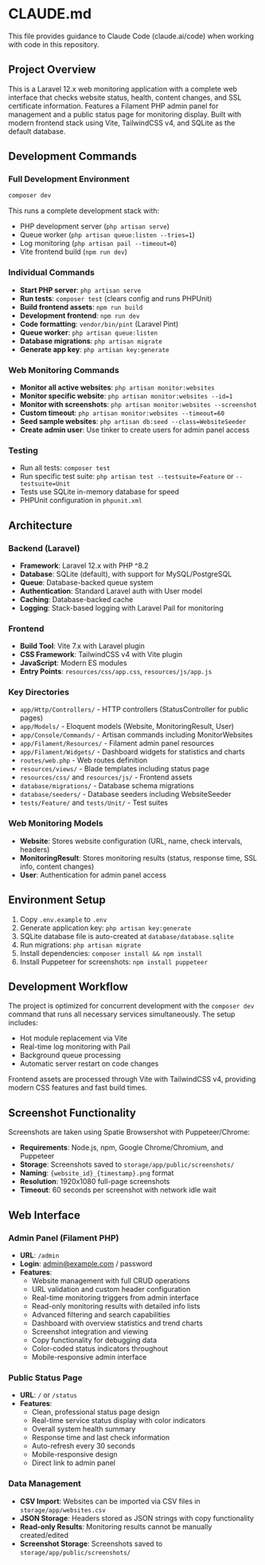 # CLAUDE.md

This file provides guidance to Claude Code (claude.ai/code) when working with code in this repository.

## Project Overview

This is a Laravel 12.x web monitoring application with a complete web interface that checks website status, health, content changes, and SSL certificate information. Features a Filament PHP admin panel for management and a public status page for monitoring display. Built with modern frontend stack using Vite, TailwindCSS v4, and SQLite as the default database.

## Development Commands

### Full Development Environment
```bash
composer dev
```
This runs a complete development stack with:
- PHP development server (`php artisan serve`)
- Queue worker (`php artisan queue:listen --tries=1`)
- Log monitoring (`php artisan pail --timeout=0`)
- Vite frontend build (`npm run dev`)

### Individual Commands
- **Start PHP server**: `php artisan serve`
- **Run tests**: `composer test` (clears config and runs PHPUnit)
- **Build frontend assets**: `npm run build`
- **Development frontend**: `npm run dev`
- **Code formatting**: `vendor/bin/pint` (Laravel Pint)
- **Queue worker**: `php artisan queue:listen`
- **Database migrations**: `php artisan migrate`
- **Generate app key**: `php artisan key:generate`

### Web Monitoring Commands
- **Monitor all active websites**: `php artisan monitor:websites`
- **Monitor specific website**: `php artisan monitor:websites --id=1`
- **Monitor with screenshots**: `php artisan monitor:websites --screenshot`
- **Custom timeout**: `php artisan monitor:websites --timeout=60`
- **Seed sample websites**: `php artisan db:seed --class=WebsiteSeeder`
- **Create admin user**: Use tinker to create users for admin panel access

### Testing
- Run all tests: `composer test`
- Run specific test suite: `php artisan test --testsuite=Feature` or `--testsuite=Unit`
- Tests use SQLite in-memory database for speed
- PHPUnit configuration in `phpunit.xml`

## Architecture

### Backend (Laravel)
- **Framework**: Laravel 12.x with PHP ^8.2
- **Database**: SQLite (default), with support for MySQL/PostgreSQL
- **Queue**: Database-backed queue system
- **Authentication**: Standard Laravel auth with User model
- **Caching**: Database-backed cache
- **Logging**: Stack-based logging with Laravel Pail for monitoring

### Frontend
- **Build Tool**: Vite 7.x with Laravel plugin
- **CSS Framework**: TailwindCSS v4 with Vite plugin
- **JavaScript**: Modern ES modules
- **Entry Points**: `resources/css/app.css`, `resources/js/app.js`

### Key Directories
- `app/Http/Controllers/` - HTTP controllers (StatusController for public pages)
- `app/Models/` - Eloquent models (Website, MonitoringResult, User)
- `app/Console/Commands/` - Artisan commands including MonitorWebsites
- `app/Filament/Resources/` - Filament admin panel resources
- `app/Filament/Widgets/` - Dashboard widgets for statistics and charts
- `routes/web.php` - Web routes definition
- `resources/views/` - Blade templates including status page
- `resources/css/` and `resources/js/` - Frontend assets
- `database/migrations/` - Database schema migrations
- `database/seeders/` - Database seeders including WebsiteSeeder
- `tests/Feature/` and `tests/Unit/` - Test suites

### Web Monitoring Models
- **Website**: Stores website configuration (URL, name, check intervals, headers)
- **MonitoringResult**: Stores monitoring results (status, response time, SSL info, content changes)
- **User**: Authentication for admin panel access

## Environment Setup

1. Copy `.env.example` to `.env`
2. Generate application key: `php artisan key:generate`
3. SQLite database file is auto-created at `database/database.sqlite`
4. Run migrations: `php artisan migrate`
5. Install dependencies: `composer install && npm install`
6. Install Puppeteer for screenshots: `npm install puppeteer`

## Development Workflow

The project is optimized for concurrent development with the `composer dev` command that runs all necessary services simultaneously. The setup includes:
- Hot module replacement via Vite
- Real-time log monitoring with Pail
- Background queue processing
- Automatic server restart on code changes

Frontend assets are processed through Vite with TailwindCSS v4, providing modern CSS features and fast build times.

## Screenshot Functionality

Screenshots are taken using Spatie Browsershot with Puppeteer/Chrome:
- **Requirements**: Node.js, npm, Google Chrome/Chromium, and Puppeteer
- **Storage**: Screenshots saved to `storage/app/public/screenshots/`
- **Naming**: `{website_id}_{timestamp}.png` format
- **Resolution**: 1920x1080 full-page screenshots
- **Timeout**: 60 seconds per screenshot with network idle wait

## Web Interface

### Admin Panel (Filament PHP)
- **URL**: `/admin` 
- **Login**: admin@example.com / password
- **Features**:
  - Website management with full CRUD operations
  - URL validation and custom header configuration
  - Real-time monitoring triggers from admin interface
  - Read-only monitoring results with detailed info lists
  - Advanced filtering and search capabilities
  - Dashboard with overview statistics and trend charts
  - Screenshot integration and viewing
  - Copy functionality for debugging data
  - Color-coded status indicators throughout
  - Mobile-responsive admin interface

### Public Status Page
- **URL**: `/` or `/status`
- **Features**:
  - Clean, professional status page design
  - Real-time service status display with color indicators
  - Overall system health summary
  - Response time and last check information
  - Auto-refresh every 30 seconds
  - Mobile-responsive design
  - Direct link to admin panel

### Data Management
- **CSV Import**: Websites can be imported via CSV files in `storage/app/websites.csv`
- **JSON Storage**: Headers stored as JSON strings with copy functionality
- **Read-only Results**: Monitoring results cannot be manually created/edited
- **Screenshot Storage**: Screenshots saved to `storage/app/public/screenshots/`